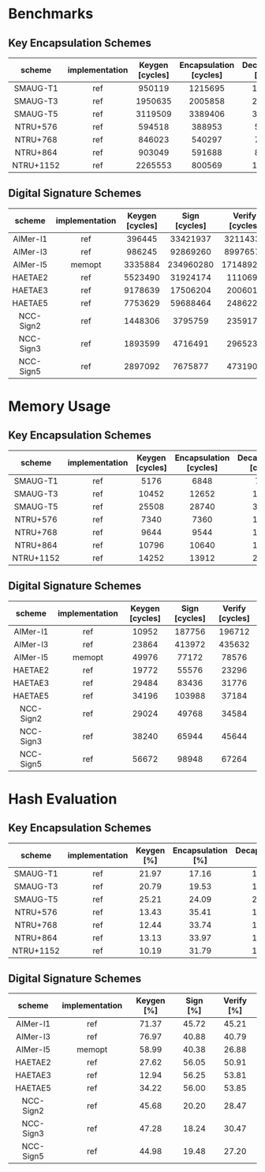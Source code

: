 # Benchmarks
## Key Encapsulation Schemes

|  scheme   | implementation | Keygen [cycles] | Encapsulation [cycles] | Decapsulation [cycles] | 
|:---------:|:--------------:|:---------------:|:----------------------:|:----------------------:|
| SMAUG-T1  |       ref      |      950119     |        1215695         |        1622068         |
| SMAUG-T3  |       ref      |     1950635     |        2005858         |        2473625         |
| SMAUG-T5  |       ref      |     3119509     |        3389406         |        3866477         |
| NTRU+576  |       ref      |      594518     |         388953         |         534554         |
| NTRU+768  |       ref      |      846023     |         540297         |         744154         |
| NTRU+864  |       ref      |      903049     |         591688         |         832962         |
| NTRU+1152 |       ref      |     2265553     |         800569         |        1169875         |

## Digital Signature Schemes

|  scheme   | implementation | Keygen [cycles] |      Sign [cycles]     |     Verify [cycles]    | 
|:---------:|:--------------:|:---------------:|:----------------------:|:----------------------:|
| AIMer-l1  |       ref      |     396445      |        33421937        |        32114337        |
| AIMer-l3  |       ref      |     986245      |        92869260        |        89976575        |
| AIMer-l5  |     memopt     |     3335884     |        234960280       |        171489263       |
|  HAETAE2  |       ref      |     5523490     |        31924174        |        1110693         |
|  HAETAE3  |       ref      |     9178639     |        17506204        |        2006013         |
|  HAETAE5  |       ref      |     7753629     |        59688464        |        2486222         |
| NCC-Sign2 |       ref      |     1448306     |        3795759         |        2359179         |
| NCC-Sign3 |       ref      |     1893599     |        4716491         |        2965231         |
| NCC-Sign5 |       ref      |     2897092     |        7675877         |        4731909         |


# Memory Usage
## Key Encapsulation Schemes

|  scheme   | implementation | Keygen [cycles] | Encapsulation [cycles] | Decapsulation [cycles] | 
|:---------:|:--------------:|:---------------:|:----------------------:|:----------------------:|
| SMAUG-T1  |       ref      |      5176       |          6848          |          7616          |
| SMAUG-T3  |       ref      |      10452      |          12652         |          12652         |
| SMAUG-T5  |       ref      |      25508      |          28740         |          30308         |
| NTRU+576  |       ref      |      7340       |          7360          |          13560         |
| NTRU+768  |       ref      |      9644       |          9544          |          17808         |
| NTRU+864  |       ref      |      10796      |          10640         |          19936         |
| NTRU+1152 |       ref      |      14252      |          13912         |          26304         |

## Digital Signature Schemes

|  scheme   | implementation | Keygen [cycles] |      Sign [cycles]     |     Verify [cycles]    | 
|:---------:|:--------------:|:---------------:|:----------------------:|:----------------------:|
| AIMer-l1  |       ref      |      10952      |         187756         |         196712         |
| AIMer-l3  |       ref      |      23864      |         413972         |         435632         |
| AIMer-l5  |     memopt     |      49976      |         77172          |         78576          |
|  HAETAE2  |       ref      |      19772      |         55576          |         23296          |
|  HAETAE3  |       ref      |      29484      |         83436          |         31776          |
|  HAETAE5  |       ref      |      34196      |         103988         |         37184          |
| NCC-Sign2 |       ref      |      29024      |         49768          |         34584          |
| NCC-Sign3 |       ref      |      38240      |         65944          |         45644          |
| NCC-Sign5 |       ref      |      56672      |         98948          |         67264          |

# Hash Evaluation
## Key Encapsulation Schemes

|  scheme   | implementation | Keygen [%] | Encapsulation [%] | Decapsulation [%] | 
|:---------:|:--------------:|:----------:|:-----------------:|:-----------------:|
| SMAUG-T1  |       ref      |    21.97   |       17.16       |       16.93       |
| SMAUG-T3  |       ref      |    20.79   |       19.53       |       19.80       |
| SMAUG-T5  |       ref      |    25.21   |       24.09       |       24.53       |
| NTRU+576  |       ref      |    13.43   |       35.41       |       18.66       |
| NTRU+768  |       ref      |    12.44   |       33.74       |       17.59       |
| NTRU+864  |       ref      |    13.13   |       33.97       |       17.32       |
| NTRU+1152 |       ref      |    10.19   |       31.79       |       15.30       |

## Digital Signature Schemes

|  scheme   | implementation | Keygen [%] |  Sign [%] |  Verify [%]  | 
|:---------:|:--------------:|:----------:|:---------:|:------------:|
| AIMer-l1  |       ref      |    71.37   |   45.72   |     45.21    |
| AIMer-l3  |       ref      |    76.97   |   40.88   |     40.79    |
| AIMer-l5  |     memopt     |    58.99   |   40.38   |     26.88    |
|  HAETAE2  |       ref      |    27.62   |   56.05   |     50.91    |
|  HAETAE3  |       ref      |    12.94   |   56.25   |     53.81    |
|  HAETAE5  |       ref      |    34.22   |   56.00   |     53.85    |
| NCC-Sign2 |       ref      |    45.68   |   20.20   |     28.47    |
| NCC-Sign3 |       ref      |    47.28   |   18.24   |     30.47    |
| NCC-Sign5 |       ref      |    44.98   |   19.48   |     27.20    |